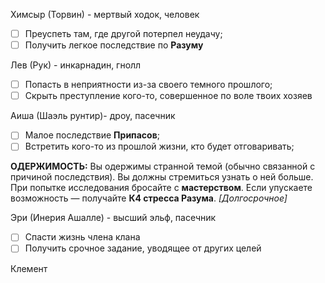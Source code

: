 Химсыр (Торвин) - мертвый ходок, человек
* [ ] Преуспеть там, где другой потерпел неудачу;
* [ ] Получить легкое последствие по **Разуму**

Лев (Рук) - инкарнадин, гнолл
* [ ] Попасть в неприятности из-за своего темного прошлого;
* [ ] Скрыть преступление кого-то, совершенное по воле твоих хозяев

Аиша (Шаэль рунтир)- дроу, пасечник
* [ ] Малое последствие **Припасов**;
* [ ] Встретить кого-то из прошлой жизни, кто будет отговаривать;

**ОДЕРЖИМОСТЬ:** Вы одержимы странной темой (обычно связанной с причиной последствия). Вы должны стремиться узнать о ней больше. При попытке исследования бросайте с **мастерством**. Если упускаете возможность — получайте **К4 стресса Разума**. _[Долгосрочное]_

Эри (Инерия Ашалле) - высший эльф, пасечник
* [ ] Спасти жизнь члена клана 
* [ ] Получить срочное задание, уводящее от других целей  

Клемент

